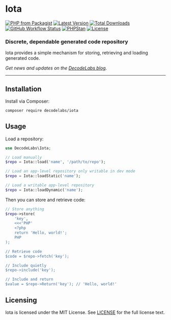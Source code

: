 # Iota

[![PHP from Packagist](https://img.shields.io/packagist/php-v/decodelabs/iota?style=flat)](https://packagist.org/packages/decodelabs/iota)
[![Latest Version](https://img.shields.io/packagist/v/decodelabs/iota.svg?style=flat)](https://packagist.org/packages/decodelabs/iota)
[![Total Downloads](https://img.shields.io/packagist/dt/decodelabs/iota.svg?style=flat)](https://packagist.org/packages/decodelabs/iota)
[![GitHub Workflow Status](https://img.shields.io/github/actions/workflow/status/decodelabs/iota/integrate.yml?branch=develop)](https://github.com/decodelabs/iota/actions/workflows/integrate.yml)
[![PHPStan](https://img.shields.io/badge/PHPStan-enabled-44CC11.svg?longCache=true&style=flat)](https://github.com/phpstan/phpstan)
[![License](https://img.shields.io/packagist/l/decodelabs/iota?style=flat)](https://packagist.org/packages/decodelabs/iota)

### Discrete, dependable generated code repository

Iota provides a simple mechanism for storing, retrieving and loading generated code.

_Get news and updates on the [DecodeLabs blog](https://blog.decodelabs.com)._

---

## Installation

Install via Composer:

```bash
composer require decodelabs/iota
```

## Usage

Load a repository:

```php
use DecodeLabs\Iota;

// Load manually
$repo = Iota::load('name', '/path/to/repo');

// Load an app-level repository only writable in dev mode
$repo = Iota::loadStatic('name');

// Load a writable app-level repository
$repo = Iota::loadDynamic('name');
```

Then you can store and retrieve code:

```php
// Store anything
$repo->store(
    'key',
    <<<'PHP'
    <?php
    return 'Hello, world!';
    PHP
);

// Retrieve code
$code = $repo->fetch('key');

// Include quietly
$repo->include('key');

// Include and return
$value = $repo->Return('key'); // 'Hello, world!'
```

## Licensing

Iota is licensed under the MIT License. See [LICENSE](./LICENSE) for the full license text.
